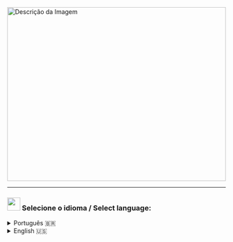 
<img src = "https://github.com/user-attachments/assets/3863ad82-7eac-4150-bfa0-6e9ca7ce25b1" alt="Descrição da Imagem" height="400" width="100%">
<hr>

### <img src = "https://img.icons8.com/?size=100&id=wIbIiPoKWchh&format=png&color=000000" width="30" /> Selecione o idioma / Select language:
<details>
  <summary>Português 🇧🇷</summary>
  
<div align="left">
	
### 📘 Como eu me definiria... Literalmente

```Java
public class Developer extends Person{
	
	public FullStack() {
	 setNome( "Nycolly Weiss" );
	 setIdade( 20 );
	 setFormacao( "Ciência da Computação no Senac" );
	 setCursos(new String[] { "Bootcamp Full-Stack Java Web Developer na Generation Brasil" });
	 setHobbies(new String[] { "Leitura", "Airsoft",  "Pintura", "Vlogging" });
	}
		
	public void setIdiomasHumanos(new String[]

		 { "Português", "Inglês" }
	);
	
	public void setLocalizacao(
			"São Paulo - SP" );
  
	public void setFrontendSkills (new String[]
			{ "HTML",  "CSS",  "JavaScript",  "React", "Angular" }
		);

	public void setBackendSkills (new String[]
			{ "Java", "Spring Boot",  "C#",  ".NET",  "Node.js" }
		);

	public void setFerramentas(new String[]
			 { "Git",  "Docker",   "Postman",   "VS Code",  "IntelliJ IDE"  }
		);

        public void setEstudando(new String[]
		 { "Java", "C#",  ".NET", "Spring Boot", "MySQL", "PostgreSQL" }
		);

	public void setLendo (new String[]
			{ "Lendo 'It a Coisa'" }
		);

        		System.out.println("Prazer em conhece-lo)!") ;
    }

```

<hr> 

 ## 🚀 Projetos

<a href="https://github.com/NycollyWeiss/ContaBancaria">
  <picture>
    <img width="25%" 
         src="https://denvercoder1-github-readme-stats.vercel.app/api/pin/?username=NycollyWeiss&repo=contaBancaria&theme=shades-of-purple" 
         alt="Projeto Conta Bancária" />
  </picture>
</a>


<a href="https://github.com/NycollyWeiss/BlogPessoal">
  <picture>
    <img width="25%" 
         src="https://denvercoder1-github-readme-stats.vercel.app/api/pin/?username=NycollyWeiss&repo=BlogPessoal&theme=shades-of-purple" 
         alt="Projeto Blog Pessoal" />
  </picture>
</a>

<a href="https://github.com/NycollyWeiss/KarmaAirsoftShop">
  <picture>
    <img width="25%" 
         src="https://denvercoder1-github-readme-stats.vercel.app/api/pin/?username=NycollyWeiss&repo=KarmaAirsoftShop&theme=shades-of-purple" 
         alt="Projeto E-commerce Karma Airsoft Shop" />
  </picture>
</a>

<a href="https://github.com/NycollyWeiss/Projeto-RH">
  <picture>
    <img width="25%" 
         src="https://denvercoder1-github-readme-stats.vercel.app/api/pin/?username=NycollyWeiss&repo=Projeto-RH&theme=shades-of-purple" 
         alt="Projeto RH" />
  </picture>
</a>


<hr>

### <h2 align="left"> 📞 Contato </h2>

<div align="left">
 <a href="https://www.linkedin.com/in/nycollyweiss/" target="_blank">
    <img src="https://img.icons8.com/?size=100&id=ZADJgisVhP37&format=png&color=000000" width="70" height="70" alt="linkedin logo"/>
  </a>
  <a href="nycollyweissoliveira@gmail.com" target="_blank">
    <img src="https://img.icons8.com/?size=100&id=Ud3HIiTszMes&format=png&color=000000" width="70" height="70" alt="gmail logo"  />
  </a>
	<a href="https://github.com/NycollyWeiss" target="_blank">
    <img src="https://img.icons8.com/?size=100&id=3R1xLIHPgzn5&format=png&color=000000" width="70" height="70" alt="github logo"  />
  </a>
 <a href="https://www.hackerrank.com/profile/nycollyweissoli1" target="_blank">
    <img src="https://img.icons8.com/?size=100&id=HSqTN92Y0X51&format=png&color=0000000" width="70" height="70" alt="hackerrank logo"  />
 </a>
<a href="https://drive.google.com/file/d/1XxP8J3H6tKDd2JXMQ2Ybw-1DcZ8z9Pa4/view?usp=sharing" target="_blank"> 
    <img src="https://img.icons8.com/?size=100&id=121324&format=png&color=000000" width="70" height="70" alt="resume logo"  />
		 </a>
</div>	
<hr>

### <h2 align="left"> 🛠 Linguagens e ferramentas</h2>
<div align="left">
	
  <img src="https://cdn.jsdelivr.net/gh/devicons/devicon/icons/java/java-original.svg" height="60" alt="java logo"  />
  <img width="12" />
  <img src="https://cdn.jsdelivr.net/gh/devicons/devicon/icons/csharp/csharp-original.svg" height="60" alt="csharp logo"  />
  <img width="12" />
  <img src="https://cdn.jsdelivr.net/gh/devicons/devicon/icons/dot-net/dot-net-plain-wordmark.svg" height="60" alt="dot-net logo"  />
  <img width="12" />
  <img src="https://cdn.simpleicons.org/spring/6DB33F" height="30" alt="spring logo"  />
  <img width="12" />
  <img src="https://cdn.jsdelivr.net/gh/devicons/devicon/icons/git/git-original.svg" height="60" alt="git logo"  />
  <img width="12" />
  <img src="https://cdn.jsdelivr.net/gh/devicons/devicon/icons/bash/bash-original.svg" height="60" alt="bash logo"  />
  <img width="12" />
  <img src="https://cdn.simpleicons.org/mysql/4479A1" height="60" alt="mysql logo"  />
  <img width="12" />
  <img src="https://cdn.simpleicons.org/postgresql/4169E1" height="60" alt="postgresql logo"  />
  <img width="12" />
  <img src="https://skillicons.dev/icons?i=eclipse" height="60" alt="eclipseide logo"  />
  <img width="12" />
  <img src="https://cdn.jsdelivr.net/gh/devicons/devicon/icons/vscode/vscode-original.svg" height="60" alt="vscode logo"  />
	<div align="right">
<img align="right" height="165" src="https://media2.giphy.com/media/v1.Y2lkPTc5MGI3NjExbnhkbWhyNDM0eDY4N2prbnZxcGNyZ3Y0c3Q3M3pibHFvcDB0ZWU1aSZlcD12MV9pbnRlcm5hbF9naWZfYnlfaWQmY3Q9Zw/1M7drqJHpCENqKN5JK/giphy.gif"  />
<br clear="both">
<div align="left">
  <img src="https://github-readme-stats.vercel.app/api?username=NycollyWeiss&hide_title=true&hide_rank=false&show_icons=true&include_all_commits=true&count_private=true&disable_animations=false&theme=ocean_dark&locale=en&hide_border=false" height="140" alt="stats graph"  />
  <img src="https://github-readme-stats.vercel.app/api/top-langs?username=NycollyWeiss&locale=en&hide_title=false&layout=compact&card_width=320&langs_count=5&theme=ocean_dark&hide_border=false" height="140" alt="languages graph"  />
</div>
</div>
 <hr>


<br clear="both">

<picture>
  <source media="(prefers-color-scheme: dark)" srcset="https://raw.githubusercontent.com/NycollyWeiss/NycollyWeiss/output/github-contribution-grid-snake-dark.svg" />
  <source media="(prefers-color-scheme: light)" srcset="https://raw.githubusercontent.com/NycollyWeiss/NycollyWeiss/output/github-contribution-grid-snake.svg" />
  <img alt="github-snake" src="github-snake.svg" />
</picture>

###

</details>

<details>
	<summary>English 🇺🇸</summary>
	
### 📘 How I Would Define Myself... Literally

 ``` Java

	public class FullStack extends Developer{
    
    public Developer() {
        setName("Nycolly Weiss");
        setAge(20);
        setEducation("Computer Science at Senac");
        setCourses(new String[] { "Bootcamp Full-Stack Java Web Developer at Generation Brasil" });
        setHobbies(new String[] { "Reading", "Airsoft", "Painting", "Vlogging" });
    }
        
    public void setHumanLanguages(new String[] {
        "Portuguese", 
        "English"
    });

    public void setLocation(
        "São Paulo - SP"
    );

    public void setFrontendSkills(new String[] {
        "HTML", 
        "CSS", 
        "JavaScript", 
        "React", 
        "Angular"
    });

    public void setBackendSkills(new String[] {
        "Java", 
        "Spring Boot", 
        "C#", 
        ".NET", 
        "Node.js"
    });

    public void setTools(new String[] {
        "Git", 
        "Docker", 
        "Postman", 
        "VS Code", 
        "IntelliJ IDEA"
    });

    public void setCurrentlyStudying(new String[] {
        "Java", 
        "C#", 
        ".NET", 
        "Spring Boot", 
        "MySQL", 
        "PostgreSQL"
    });

    public void setCurrentlyReading(new String[] {
        "Reading 'It'"
    });

    System.out.println("Nice to meet you!");
}

```
## 🚀 Projects

 <a href="https://github.com/NycollyWeiss/ContaBancaria">
  <picture>
    <img width="25%" 
         src="https://denvercoder1-github-readme-stats.vercel.app/api/pin/?username=NycollyWeiss&repo=contaBancaria&theme=shades-of-purple" 
         alt="Projeto Conta Bancária" />
  </picture>
</a>


<a href="https://github.com/NycollyWeiss/BlogPessoal">
  <picture>
    <img width="25%" 
         src="https://denvercoder1-github-readme-stats.vercel.app/api/pin/?username=NycollyWeiss&repo=BlogPessoal&theme=shades-of-purple" 
         alt="Projeto Blog Pessoal" />
  </picture>
</a>

<a href="https://github.com/NycollyWeiss/KarmaAirsoftShop">
  <picture>
    <img width="25%" 
         src="https://denvercoder1-github-readme-stats.vercel.app/api/pin/?username=NycollyWeiss&repo=KarmaAirsoftShop&theme=shades-of-purple" 
         alt="Projeto E-commerce Karma Airsoft Shop" />
  </picture>
</a>

<a href="https://github.com/NycollyWeiss/Projeto-RH">
  <picture>
    <img width="25%" 
         src="https://denvercoder1-github-readme-stats.vercel.app/api/pin/?username=NycollyWeiss&repo=Projeto-RH&theme=shades-of-purple" 
         alt="Projeto RH" />
  </picture>
</a>


### <h2 align="left"> 📞 Contact me </h2>

<div align="left">
 <a href="https://www.linkedin.com/in/nycollyweiss/" target="_blank">
    <img src="https://img.icons8.com/?size=100&id=ZADJgisVhP37&format=png&color=000000" width="70" height="70" alt="linkedin logo"/>
  </a>
  <a href="nycollyweissoliveira@gmail.com" target="_blank">
    <img src="https://img.icons8.com/?size=100&id=Ud3HIiTszMes&format=png&color=000000" width="70" height="70" alt="gmail logo"  />
  </a>
	<a href="https://github.com/NycollyWeiss" target="_blank">
    <img src="https://img.icons8.com/?size=100&id=3R1xLIHPgzn5&format=png&color=000000" width="70" height="70" alt="github logo"  />
  </a>
 <a href="https://www.hackerrank.com/profile/nycollyweissoli1" target="_blank">
    <img src="https://img.icons8.com/?size=100&id=HSqTN92Y0X51&format=png&color=0000000" width="70" height="70" alt="hackerrank logo"  />
 </a>
<a href="https://drive.google.com/file/d/1XxP8J3H6tKDd2JXMQ2Ybw-1DcZ8z9Pa4/view?usp=sharing" target="_blank"> 
    <img src="https://img.icons8.com/?size=100&id=121324&format=png&color=000000" width="70" height="70" alt="resume logo"  />
		 </a>
</div>	
<hr>

### <h2 align="left">🛠 Languages and Tools </h2>
<div align="left">
	
  <img src="https://cdn.jsdelivr.net/gh/devicons/devicon/icons/java/java-original.svg" height="60" alt="java logo"  />
  <img width="12" />
  <img src="https://cdn.jsdelivr.net/gh/devicons/devicon/icons/csharp/csharp-original.svg" height="60" alt="csharp logo"  />
  <img width="12" />
  <img src="https://cdn.jsdelivr.net/gh/devicons/devicon/icons/dot-net/dot-net-plain-wordmark.svg" height="60" alt="dot-net logo"  />
  <img width="12" />
  <img src="https://cdn.simpleicons.org/spring/6DB33F" height="30" alt="spring logo"  />
  <img width="12" />
  <img src="https://cdn.jsdelivr.net/gh/devicons/devicon/icons/git/git-original.svg" height="60" alt="git logo"  />
  <img width="12" />
  <img src="https://cdn.jsdelivr.net/gh/devicons/devicon/icons/bash/bash-original.svg" height="60" alt="bash logo"  />
  <img width="12" />
  <img src="https://cdn.simpleicons.org/mysql/4479A1" height="60" alt="mysql logo"  />
  <img width="12" />
  <img src="https://cdn.simpleicons.org/postgresql/4169E1" height="60" alt="postgresql logo"  />
  <img width="12" />
  <img src="https://skillicons.dev/icons?i=eclipse" height="60" alt="eclipseide logo"  />
  <img width="12" />
  <img src="https://cdn.jsdelivr.net/gh/devicons/devicon/icons/vscode/vscode-original.svg" height="60" alt="vscode logo"  />
	<div align="right">
<img align="right" height="165" src="https://media2.giphy.com/media/v1.Y2lkPTc5MGI3NjExbnhkbWhyNDM0eDY4N2prbnZxcGNyZ3Y0c3Q3M3pibHFvcDB0ZWU1aSZlcD12MV9pbnRlcm5hbF9naWZfYnlfaWQmY3Q9Zw/1M7drqJHpCENqKN5JK/giphy.gif"  />
<br clear="both">
<div align="left">
  <img src="https://github-readme-stats.vercel.app/api?username=NycollyWeiss&hide_title=true&hide_rank=false&show_icons=true&include_all_commits=true&count_private=true&disable_animations=false&theme=ocean_dark&locale=en&hide_border=false" height="140" alt="stats graph"  />
  <img src="https://github-readme-stats.vercel.app/api/top-langs?username=NycollyWeiss&locale=en&hide_title=false&layout=compact&card_width=320&langs_count=5&theme=ocean_dark&hide_border=false" height="140" alt="languages graph"  />
</div>
</div>
 <hr>


<br clear="both">

<picture>
  <source media="(prefers-color-scheme: dark)" srcset="https://raw.githubusercontent.com/NycollyWeiss/NycollyWeiss/output/github-contribution-grid-snake-dark.svg" />
  <source media="(prefers-color-scheme: light)" srcset="https://raw.githubusercontent.com/NycollyWeiss/NycollyWeiss/output/github-contribution-grid-snake.svg" />
  <img alt="github-snake" src="github-snake.svg" />
</picture>

###

</details>





